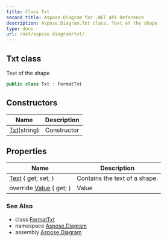 ```yaml
---
title: Class Txt
second_title: Aspose.Diagram for .NET API Reference
description: Aspose.Diagram.Txt class. Text of the shape
type: docs
url: /net/aspose.diagram/txt/
---
```

## Txt class

Text of the shape

```csharp
public class Txt : FormatTxt
```

## Constructors

| Name | Description |
| --- | --- |
| [Txt](txt/)(string) | Constructor |

## Properties

| Name | Description |
| --- | --- |
| [Text](../../aspose.diagram/txt/text/) { get; set; } | Contains the text of a shape. |
| override [Value](../../aspose.diagram/txt/value/) { get; } | Value |

### See Also

* class [FormatTxt](../formattxt/)
* namespace [Aspose.Diagram](../../aspose.diagram/)
* assembly [Aspose.Diagram](../../)


